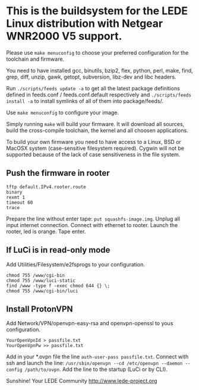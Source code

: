 # This is the buildsystem for the LEDE Linux distribution with Netgear WNR2000 V5 support.

Please use `make menuconfig` to choose your preferred
configuration for the toolchain and firmware.

You need to have installed gcc, binutils, bzip2, flex, python, perl, make,
find, grep, diff, unzip, gawk, getopt, subversion, libz-dev and libc headers.

Run `./scripts/feeds update -a` to get all the latest package definitions
defined in feeds.conf / feeds.conf.default respectively
and `./scripts/feeds install -a` to install symlinks of all of them into
package/feeds/.

Use `make menuconfig` to configure your image.

Simply running `make` will build your firmware.
It will download all sources, build the cross-compile toolchain, 
the kernel and all choosen applications.

To build your own firmware you need to have access to a Linux, BSD or MacOSX system
(case-sensitive filesystem required). Cygwin will not be supported because of
the lack of case sensitiveness in the file system.

## Push the firmware in rooter
~~~
tftp default.IPv4.rooter.route
binary
rexmt 1
timeout 60
trace
~~~
Prepare the line without enter tape: `put squashfs-image.img`.
Unplug all input internet connection.
Connect with ethernet to rooter.
Launch the rooter, led is orange.
Tape enter.

## If LuCi is in read-only mode
Add Utilities/Filesystem/e2fsprogs to your configuration.
~~~
chmod 755 /www/cgi-bin
chmod 755 /www/luci-static
find /www -type f -exec chmod 644 {} \;
chmod 755 /www/cgi-bin/luci
~~~

## Install ProtonVPN
Add Network/VPN/openvpn-easy-rsa and openvpn-openssl to yous configuration.
~~~
YourOpenVpnId > passfile.txt
YourOpenVpnPw >> passfile.txt
~~~
Add in your *.ovpn file the line `auth-user-pass passfile.txt`.
Connect with ssh and launch the line: `/usr/sbin/openvpn --cd /etc/openvpn --daemon --config /path/to/ovpn`.
Add the line to the startup (LuCi or by CLI).

Sunshine!
	Your LEDE Community
	http://www.lede-project.org


